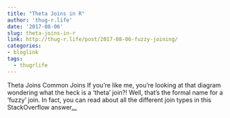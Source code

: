 ```yaml
---
title: "Theta Joins in R"
author: 'thug-r.life'
date: '2017-08-06'
slug: theta-joins-in-r
link: http://thug-r.life/post/2017-08-06-fuzzy-joining/
categories:
- bloglink
tags:
  - thugrlife
---
```


Theta Joins Common Joins If you’re like me, you’re looking at that diagram wondering what the heck is a ‘theta’ join?! Well, that’s the formal name for a ‘fuzzy’ join. In fact, you can read about all the different join types in this StackOverflow answer[... <i class="fas fa-external-link-alt"></i>](http://thug-r.life/post/2017-08-06-fuzzy-joining/)

